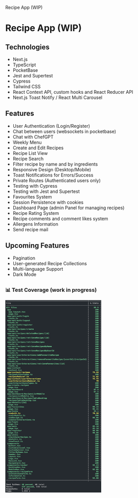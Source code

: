Recipe App (WIP)

# Recipe App (WIP)

## Technologies

- Next.js
- TypeScript
- PocketBase
- Jest and Supertest
- Cypress
- Tailwind CSS
- React Context API, custom hooks and React Reducer API
- Next.js Toast Notify / React Multi Carousel

## Features

- User Authentication (Login/Register)
- Chat between users (websockets in pocketbase)
- Chat with ChefGPT
- Weekly Menu
- Create and Edit Recipes
- Recipe List View
- Recipe Search
- Filter recipe by name and by ingredients
- Responsive Design (Desktop/Mobile)
- Toast Notifications for Errors/Success
- Private Routes (Authenticated users only)
- Testing with Cypress
- Testing with Jest and Supertest
- Favourites System
- Session Persistence with cookies
- Dashboard Page (admin Panel for managing recipes)
- Recipe Rating System
- Recipe comments and comment likes system
- Allergens Information
- Send recipe mail

## Upcoming Features

- Pagination
- User-generated Recipe Collections
- Multi-language Support
- Dark Mode

## <h3>📊 Test Coverage (work in progress)</h3>

<img src="./public/images/githubImages/coverage.png" alt="Texto alternativo" width="300" height="600">
